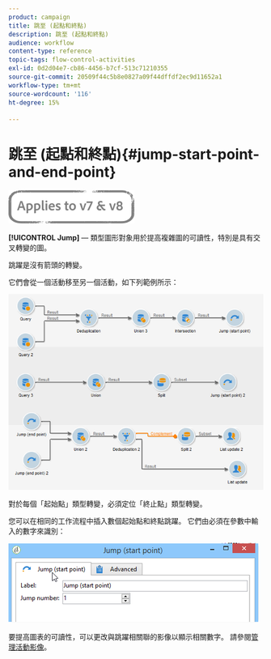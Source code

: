 ```yaml
---
product: campaign
title: 跳至 (起點和終點)
description: 跳至 (起點和終點)
audience: workflow
content-type: reference
topic-tags: flow-control-activities
exl-id: 0d2d04e7-cb86-4456-b7cf-513c71210355
source-git-commit: 20509f44c5b8e0827a09f44dffdf2ec9d11652a1
workflow-type: tm+mt
source-wordcount: '116'
ht-degree: 15%

---
```


# 跳至 (起點和終點){#jump-start-point-and-end-point}

![](../../assets/common.svg)

**[!UICONTROL Jump]**  — 類型圖形對象用於提高複雜圖的可讀性，特別是具有交叉轉變的圖。

跳躍是沒有箭頭的轉變。

它們會從一個活動移至另一個活動，如下列範例所示：

![](assets/s_user_segmentation_jump_sample.png)

對於每個「起始點」類型轉變，必須定位「終止點」類型轉變。

您可以在相同的工作流程中插入數個起始點和終點跳躍。 它們由必須在參數中輸入的數字來識別：

![](assets/s_user_segmentation_jump_in.png)

要提高圖表的可讀性，可以更改與跳躍相關聯的影像以顯示相關數字。 請參閱[管理活動影像](managing-activity-images.md)。
